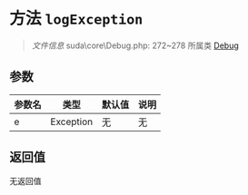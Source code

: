 # 方法 `logException`

> *文件信息* suda\core\Debug.php: 272~278
> 所属类 [Debug](../Debug.md)




## 参数


| 参数名 | 类型 | 默认值 | 说明 |
|--------|-----|-------|-------|
| e |  Exception | 无 | 无 |



## 返回值

无返回值
